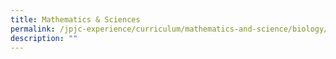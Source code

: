 ```yaml
---
title: Mathematics & Sciences
permalink: /jpjc-experience/curriculum/mathematics-and-science/biology/
description: ""
---
```



